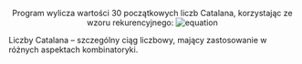 <p align="center">
Program wylicza wartości 30 początkowych liczb Catalana, korzystając ze wzoru rekurencyjnego:

<img src="https://latex.codecogs.com/png.image?\dpi{150}\color{white}C_0%20%3D%201%20%5Cquad%20%5Ctext%7Bi%7D%20%5Cquad%20C_%7Bn%2B1%7D%20%3D%20%5Cfrac%7B2(2n%2B1)%7D%7Bn%2B2%7D%20C_n" alt="equation">

Liczby Catalana – szczególny ciąg liczbowy, mający zastosowanie w różnych aspektach kombinatoryki.
</p>

